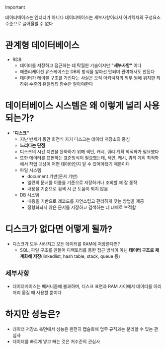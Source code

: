 >[!important]
>데이터베이스는 엔티티가 아니다
>데이터베이스는 세부사항이라서 아키텍처의 구성요소 수준으로 끌어올릴 수 없다

# 관계형 데이터베이스
- RDB
	- 데이터를 저장하고 접근하는 데 탁월한 기술이지만 **"세부사항"** 이다
	- 애플리케이션 유스케이스는 DB의 방식을 알아선 안되며 관여해서도 안된다
	- 데이터가 테이블 구조를 가진다는 사실은 오직 아키텍처의 외부 원에 위치한 최하위 수준의 유틸리티 함수만 알아야한다

# 데이터베이스 시스템은 왜 이렇게 널리 사용되는가?
- "**디스크"**
	- 지난 반세기 동안 회전식 자기 디스크는 데이터 저장소의 중심
	- **느리다는 단점**
	- 디스크의 시간 지연을 완화하기 위해 색인, 캐시, 쿼리 계획 최적화가 필요했다
	- 또한 데이터를 표현하는 표준방식이 필요했는데,  색인, 캐시, 쿼리 계획 최적화에서 작업 대상이 어떤 데이터인지 알 수 있어야했기 때문이다
	- 파일 시스템
		- document 기반(문서 기반)
		- 일련의 문서를 이름을 기준으로 저장하거나 조회할 때 잘 동작
		- 내용을 기준으로 검색 시 큰 도움이 되지 않음
	- DB 시스템
		- 내용을 기반으로 레코드를 자연스럽고 편리하게 찾는 방법을 제공
		- 정형화되지 않은 문서를 저장하고 검색하는 데 대체로 부적합
# 디스크가 없다면 어떻게 될까?
- 디스크가 모두 사라지고 모든 데이터를 RAM에 저장한다면?
	- SQL, 파일 구조를 만들어 디렉토리를 통한 접근 방식이 아닌 **데이터 구조로 체계화해 저장**(linkedlist, hash table, stack, queue 등)
## 세부사항
- 데이터베이스는 메커니즘에 불과하며, 디스크 표면과 RAM 사이에서 데이터를 이리저리 옮길 때 사용할 뿐이다

# 하지만 성능은?
- 데이터 저장소 측면에서 성능은 완전히 캡슐화해 업무 규칙과는 분리할 수 있는 관심사
- 데이터를 빠르게 넣고 빼는 것은 저수준의 관심사
